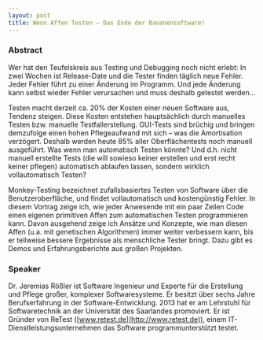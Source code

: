 ```yaml
---
layout: post
title: Wenn Affen Testen – Das Ende der Bananensoftware!
---
```


### Abstract

Wer hat den Teufelskreis aus Testing und Debugging noch nicht erlebt: In zwei Wochen ist Release-Date und die Tester finden täglich neue Fehler. Jeder Fehler führt zu einer Änderung im Programm. Und jede Änderung kann selbst wieder Fehler verursachen und muss deshalb getestet werden…

Testen macht derzeit ca. 20% der Kosten einer neuen Software aus, Tendenz steigen. Diese Kosten entstehen hauptsächlich durch manuelles Testen bzw. manuelle Testfallerstellung. GUI-Tests sind brüchig und bringen demzufolge einen hohen Pflegeaufwand mit sich – was die Amortisation verzögert. Deshalb werden heute 85% aller Oberflächentests noch manuell ausgeführt. Was wenn man automatisch Testen könnte? Und d.h. nicht manuell erstellte Tests (die will sowieso keiner erstellen und erst recht keiner pflegen) automatisch ablaufen lassen, sondern wirklich vollautomatisch Testen?

Monkey-Testing bezeichnet zufallsbasiertes Testen von Software über die Benutzeroberfläche, und findet vollautomatisch und kostengünstig Fehler. In diesem Vortrag zeige ich, wie jeder Anwesende mit ein paar Zeilen Code einen eigenen primitiven Affen zum automatischen Testen programmieren kann. Davon ausgehend zeige ich Ansätze und Konzepte, wie man diesen Affen (u.a. mit genetischen Algorithmen) immer weiter verbessern kann, bis er teilweise bessere Ergebnisse als menschliche Tester bringt. Dazu gibt es Demos und Erfahrungsberichte aus großen Projekten.

### Speaker

Dr. Jeremias Rößler ist Software Ingenieur und Experte für die Erstellung und Pflege großer, komplexer Softwaresysteme. Er besitzt über sechs Jahre Berufserfahrung in der Software-Entwicklung. 2013 hat er am Lehrstuhl für Softwaretechnik an der Universität des Saarlandes promoviert. Er ist Gründer von ReTest ([www.retest.de](http://www.retest.de)), einem IT-Dienstleistungsunternehmen das Software programmunterstützt testet.
